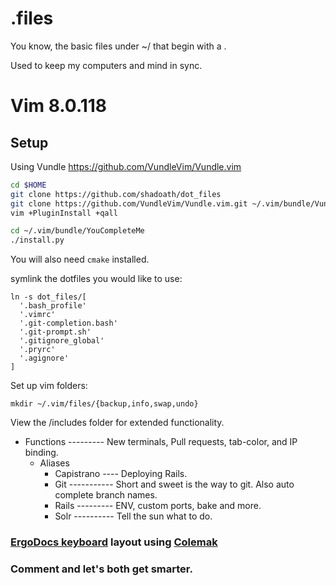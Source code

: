 # .files
You know, the basic files under ~/ that begin with a .

Used to keep my computers and mind in sync.

# Vim 8.0.118
## Setup
Using Vundle https://github.com/VundleVim/Vundle.vim
``` bash
cd $HOME
git clone https://github.com/shadoath/dot_files
git clone https://github.com/VundleVim/Vundle.vim.git ~/.vim/bundle/Vundle.vim
vim +PluginInstall +qall

cd ~/.vim/bundle/YouCompleteMe
./install.py
```
You will also need `cmake` installed.

symlink the dotfiles you would like to use:
```
ln -s dot_files/[
  '.bash_profile'
  '.vimrc'
  '.git-completion.bash'
  '.git-prompt.sh'
  '.gitignore_global'
  '.pryrc'
  '.agignore'
]
```

Set up vim folders:
```
mkdir ~/.vim/files/{backup,info,swap,undo}
```

View the /includes folder for extended functionality.
* Functions --------- New terminals, Pull requests, tab-color, and IP binding.
  * Aliases
    * Capistrano ---- Deploying Rails.
    * Git ----------- Short and sweet is the way to git. Also auto complete branch names.
    * Rails --------- ENV, custom ports, bake and more.
    * Solr ---------- Tell the sun what to do.

### [ErgoDocs keyboard](https://input.club/configurator-ergodox/) layout using [Colemak](https://colemak.com/Learn)

### Comment and let's both get smarter.
